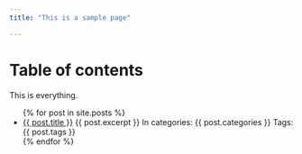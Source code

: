 ```yaml
---
title: "This is a sample page"

---
```


# Table of contents

This is everything.

<ul>
  {% for post in site.posts %}
    <li>
      <a href="{{ post.url }}">{{ post.title }}</a>
      {{ post.excerpt }}
      In categories: {{ post.categories }}
      Tags: {{ post.tags }}
    </li>
  {% endfor %}
</ul>